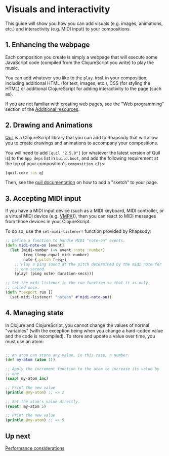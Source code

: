 # Visuals and interactivity

This guide will show you how you can add visuals (e.g. images,
animations, etc.) and interactivity (e.g. MIDI input) to your
compositions.

## 1. Enhancing the webpage

Each composition you create is simply a webpage that will execute some
JavaScript code (compiled from the ClojureScript you write) to play
the music.

You can add whatever you like to the `play.html` in your composition,
including additional HTML (for text, images, etc.), CSS (for styling
the HTML) or additional ClojureScript for adding interactivity to the
page (such as).

If you are not familiar with creating web pages, see the "Web
programming" section of the [Additional resources](8-resources.md).

## 2. Drawing and Animations

[Quil](http://quil.info/) is a ClojureScript library that you can add
to Rhapsody that will allow you to create drawings and animations to
accompany your compositions.

You will need to add `[quil "2.5.0"]` (or whatever the latest version
of Quil is) to the `App deps` list in `build.boot`, and add the
following requirement at the top of your composition's
`composition.cljs`:

``` clojure
[quil.core :as q]
```

Then, see the
[quil documentation](https://github.com/quil/quil/wiki/ClojureScript#usage-details)
on how to add a "sketch" to your page.

## 3. Accepting MIDI input

If you have a MIDI input device (such as a MIDI keyboard, MIDI
controller, or a virtual MIDI device
(e.g. [VMPK](http://vmpk.sourceforge.net/))), then you can react to
MIDI messages from those devices in your ClojureScript.

To do so, use the `set-midi-listener!` function provided by Rhapsody:

``` clojure
;; Define a function to handle MIDI "note-on" events.
(defn midi-note-on [event]
  (let [midi-number (-> event :note :number)
        freq (temp-equal midi-number)
        note {:pitch freq}]
    ;; Play a ping sound at the pitch determined by the midi note for
    ;; one second.
    (play! (ping note) duration-secs)))

;; Set the midi listener in the run function so that it is only
;; called once.
(defn ^:export run []
  (set-midi-listener! "noteon" #'midi-note-on))
```

## 4. Managing state

In Clojure and ClojureScript, you cannot change the values of normal
"variables" (with the exception being when you change a hard-coded
value and the code is recompiled). To store and update a value over
time, you must use an atom:

``` clojure

;; An atom can store any value, in this case, a number.
(def my-atom (atom 1))

;; Apply the increment function to the atom to increase its value by
;; one
(swap! my-atom inc)

;; Print the new value
(println @my-atom) ;; => 2

;; Set the atom's value directly.
(reset! my-atom 5)

;; Print the new value
(println @my-atom) ;; => 5
```

## Up next

[Performance considerations](7-performance.md)

